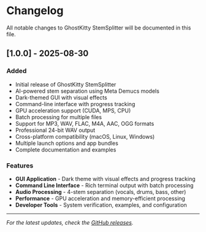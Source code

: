 # Changelog

All notable changes to GhostKitty StemSplitter will be documented in this file.

## [1.0.0] - 2025-08-30

### Added
- Initial release of GhostKitty StemSplitter
- AI-powered stem separation using Meta Demucs models
- Dark-themed GUI with visual effects
- Command-line interface with progress tracking
- GPU acceleration support (CUDA, MPS, CPU)
- Batch processing for multiple files
- Support for MP3, WAV, FLAC, M4A, AAC, OGG formats
- Professional 24-bit WAV output
- Cross-platform compatibility (macOS, Linux, Windows)
- Multiple launch options and app bundles
- Complete documentation and examples

### Features
- **GUI Application** - Dark theme with visual effects and progress tracking
- **Command Line Interface** - Rich terminal output with batch processing
- **Audio Processing** - 4-stem separation (vocals, drums, bass, other)
- **Performance** - GPU acceleration and memory-efficient processing
- **Developer Tools** - System verification, examples, and configuration

---

*For the latest updates, check the [GitHub releases](https://github.com/chousemp3/ghostkitty-stemsplitter/releases).*
